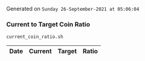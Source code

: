 Generated on `Sunday 26-September-2021 at 05:06:04`

### Current to Target Coin Ratio
`current_coin_ratio.sh`

Date|Current|Target|Ratio
---|---|---|---
